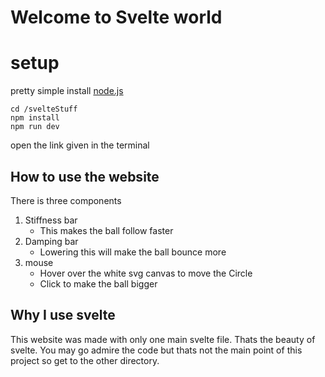 # Welcome to Svelte world

# setup
pretty simple
install [node.js](https://nodejs.org/en/)
```
cd /svelteStuff
npm install
npm run dev
```
open the link given in the terminal

## How to use the website

There is three components
1. Stiffness bar 
    - This makes the ball follow faster 
2. Damping bar
    - Lowering this will make the ball bounce more
3. mouse
    - Hover over the white svg canvas to move the Circle
    - Click to make the ball bigger

## Why I use svelte 
This website was made with only one main svelte file. Thats the beauty of svelte. You may go admire the code but thats not the main point of this project so get to the other directory.